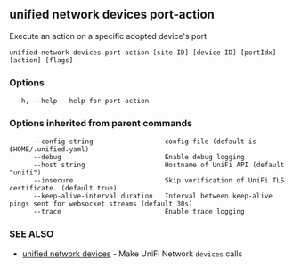 ## unified network devices port-action

Execute an action on a specific adopted device's port

```
unified network devices port-action [site ID] [device ID] [portIdx] [action] [flags]
```

### Options

```
  -h, --help   help for port-action
```

### Options inherited from parent commands

```
      --config string                  config file (default is $HOME/.unified.yaml)
      --debug                          Enable debug logging
      --host string                    Hostname of UniFi API (default "unifi")
      --insecure                       Skip verification of UniFi TLS certificate. (default true)
      --keep-alive-interval duration   Interval between keep-alive pings sent for websocket streams (default 30s)
      --trace                          Enable trace logging
```

### SEE ALSO

* [unified network devices](unified_network_devices.md)	 - Make UniFi Network `devices` calls

